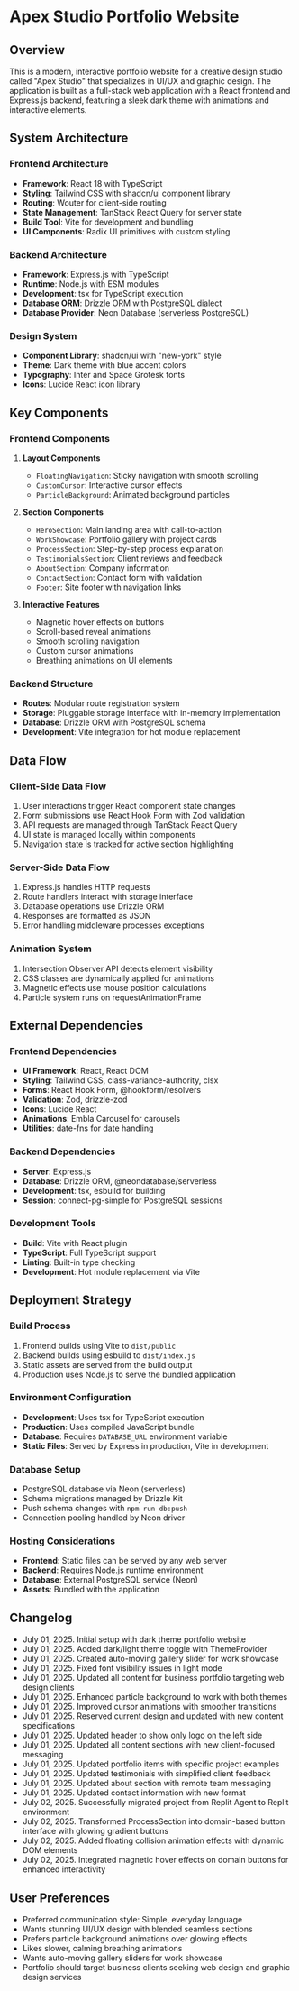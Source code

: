 # Apex Studio Portfolio Website

## Overview

This is a modern, interactive portfolio website for a creative design studio called "Apex Studio" that specializes in UI/UX and graphic design. The application is built as a full-stack web application with a React frontend and Express.js backend, featuring a sleek dark theme with animations and interactive elements.

## System Architecture

### Frontend Architecture
- **Framework**: React 18 with TypeScript
- **Styling**: Tailwind CSS with shadcn/ui component library
- **Routing**: Wouter for client-side routing
- **State Management**: TanStack React Query for server state
- **Build Tool**: Vite for development and bundling
- **UI Components**: Radix UI primitives with custom styling

### Backend Architecture
- **Framework**: Express.js with TypeScript
- **Runtime**: Node.js with ESM modules
- **Development**: tsx for TypeScript execution
- **Database ORM**: Drizzle ORM with PostgreSQL dialect
- **Database Provider**: Neon Database (serverless PostgreSQL)

### Design System
- **Component Library**: shadcn/ui with "new-york" style
- **Theme**: Dark theme with blue accent colors
- **Typography**: Inter and Space Grotesk fonts
- **Icons**: Lucide React icon library

## Key Components

### Frontend Components
1. **Layout Components**
   - `FloatingNavigation`: Sticky navigation with smooth scrolling
   - `CustomCursor`: Interactive cursor effects
   - `ParticleBackground`: Animated background particles

2. **Section Components**
   - `HeroSection`: Main landing area with call-to-action
   - `WorkShowcase`: Portfolio gallery with project cards
   - `ProcessSection`: Step-by-step process explanation
   - `TestimonialsSection`: Client reviews and feedback
   - `AboutSection`: Company information
   - `ContactSection`: Contact form with validation
   - `Footer`: Site footer with navigation links

3. **Interactive Features**
   - Magnetic hover effects on buttons
   - Scroll-based reveal animations
   - Smooth scrolling navigation
   - Custom cursor animations
   - Breathing animations on UI elements

### Backend Structure
- **Routes**: Modular route registration system
- **Storage**: Pluggable storage interface with in-memory implementation
- **Database**: Drizzle ORM with PostgreSQL schema
- **Development**: Vite integration for hot module replacement

## Data Flow

### Client-Side Data Flow
1. User interactions trigger React component state changes
2. Form submissions use React Hook Form with Zod validation
3. API requests are managed through TanStack React Query
4. UI state is managed locally within components
5. Navigation state is tracked for active section highlighting

### Server-Side Data Flow
1. Express.js handles HTTP requests
2. Route handlers interact with storage interface
3. Database operations use Drizzle ORM
4. Responses are formatted as JSON
5. Error handling middleware processes exceptions

### Animation System
1. Intersection Observer API detects element visibility
2. CSS classes are dynamically applied for animations
3. Magnetic effects use mouse position calculations
4. Particle system runs on requestAnimationFrame

## External Dependencies

### Frontend Dependencies
- **UI Framework**: React, React DOM
- **Styling**: Tailwind CSS, class-variance-authority, clsx
- **Forms**: React Hook Form, @hookform/resolvers
- **Validation**: Zod, drizzle-zod
- **Icons**: Lucide React
- **Animations**: Embla Carousel for carousels
- **Utilities**: date-fns for date handling

### Backend Dependencies
- **Server**: Express.js
- **Database**: Drizzle ORM, @neondatabase/serverless
- **Development**: tsx, esbuild for building
- **Session**: connect-pg-simple for PostgreSQL sessions

### Development Tools
- **Build**: Vite with React plugin
- **TypeScript**: Full TypeScript support
- **Linting**: Built-in type checking
- **Development**: Hot module replacement via Vite

## Deployment Strategy

### Build Process
1. Frontend builds using Vite to `dist/public`
2. Backend builds using esbuild to `dist/index.js`
3. Static assets are served from the build output
4. Production uses Node.js to serve the bundled application

### Environment Configuration
- **Development**: Uses tsx for TypeScript execution
- **Production**: Uses compiled JavaScript bundle
- **Database**: Requires `DATABASE_URL` environment variable
- **Static Files**: Served by Express in production, Vite in development

### Database Setup
- PostgreSQL database via Neon (serverless)
- Schema migrations managed by Drizzle Kit
- Push schema changes with `npm run db:push`
- Connection pooling handled by Neon driver

### Hosting Considerations
- **Frontend**: Static files can be served by any web server
- **Backend**: Requires Node.js runtime environment
- **Database**: External PostgreSQL service (Neon)
- **Assets**: Bundled with the application

## Changelog
- July 01, 2025. Initial setup with dark theme portfolio website
- July 01, 2025. Added dark/light theme toggle with ThemeProvider
- July 01, 2025. Created auto-moving gallery slider for work showcase
- July 01, 2025. Fixed font visibility issues in light mode
- July 01, 2025. Updated all content for business portfolio targeting web design clients
- July 01, 2025. Enhanced particle background to work with both themes
- July 01, 2025. Improved cursor animations with smoother transitions
- July 01, 2025. Reserved current design and updated with new content specifications
- July 01, 2025. Updated header to show only logo on the left side
- July 01, 2025. Updated all content sections with new client-focused messaging
- July 01, 2025. Updated portfolio items with specific project examples
- July 01, 2025. Updated testimonials with simplified client feedback
- July 01, 2025. Updated about section with remote team messaging
- July 01, 2025. Updated contact information with new format
- July 02, 2025. Successfully migrated project from Replit Agent to Replit environment
- July 02, 2025. Transformed ProcessSection into domain-based button interface with glowing gradient buttons
- July 02, 2025. Added floating collision animation effects with dynamic DOM elements
- July 02, 2025. Integrated magnetic hover effects on domain buttons for enhanced interactivity

## User Preferences

- Preferred communication style: Simple, everyday language
- Wants stunning UI/UX design with blended seamless sections
- Prefers particle background animations over glowing effects
- Likes slower, calming breathing animations
- Wants auto-moving gallery sliders for work showcase
- Portfolio should target business clients seeking web design and graphic design services